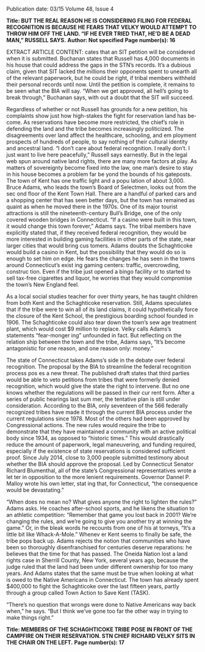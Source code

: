 Publication date: 03/15
Volume 48, Issue 4

**Title: BUT THE REAL REASON HE IS CONSIDERING FILING FOR FEDERAL RECOGNITION IS BECAUSE HE FEARS THAT VELKY WOULD ATTEMPT TO THROW HIM OFF THE LAND. “IF HE EVER TRIED THAT, HE’D BE A DEAD MAN,” RUSSELL SAYS.**
**Author: Not specified**
**Page number(s): 16**

EXTRACT ARTICLE CONTENT:
cates that an SIT petition will be considered when it 
is submitted.
Buchanan states that Russell has 4,000 documents 
in his house that could address the gaps in the STN’s 
records. It’s a dubious claim, given that SIT lacked the 
millions their opponents spent to unearth all of the 
relevant paperwork, but he could be right, if tribal 
members withheld their personal records until now. 
Until the petition is complete, it remains to be seen 
what the BIA will say. “When we get approved, all 
hell’s going to break through,” Buchanan says, with­
out a doubt that the SIT will succeed. 


Regardless of whether or not Russell has grounds 
for a new petition, his complaints show just how 
high-stakes the fight for reservation land has be­
come. As reservations have become more restricted, 
the chief’s role in defending the land and the tribe 
becomes increasingly politicized. The disagreements 
over land affect the healthcare, schooling, and em­
ployment prospects of hundreds of people, to say 
nothing of their cultural identity and ancestral land.
“I don’t care about federal recognition. I really 
don’t. I just want to live here peacefully,” Russell says 
earnestly. But in the legal web spun around native land 
rights, there are many more factors at play. As matters 
of sovereignty become fixed into the law, one man’s 
desire to stay in his house becomes a problem far be­
yond the bounds of his gateposts.
The town of Kent has one traffic light and a popu­
lation of about 3,000. Bruce Adams, who leads the 
town’s Board of Selectmen, looks out from the sec­
ond floor of the Kent Town Hall. There are a handful 
of parked cars and a shopping center that has seen 
better days, but the town has remained as quaint as 
when he moved there in the 1970s. One of its major 
tourist attractions is still the nineteenth-century Bull’s 
Bridge, one of the only covered wooden bridges in 
Connecticut. “If a casino were built in this town, it 
would change this town forever,” Adams says.
The tribal members have explicitly stated that, if 
they received federal recognition, they would be more 
interested in building gaming facilities in other parts 
of the state, near larger cities that would bring cus­
tomers. Adams doubts the Schaghticoke would build a 
casino in Kent, but the possibility that they would do 
so is enough to set him on edge. He fears the changes 
he has seen in the towns around Connecticut’s exist­
ing gaming centers: traffic, overcrowding, construc­
tion. Even if the tribe just opened a bingo facility 
or to started to sell tax-free cigarettes and liquor, he 
worries that they would compromise the town’s New 
England feel. 


As a local social studies teacher for over thirty 
years, he has taught children from both Kent and the 
Schaghticoke reservation. Still, Adams speculates that 
if the tribe were to win all of its land claims, it could 
hypothetically force the closure of the Kent School, 
the prestigious boarding school founded in 1906. The 
Schaghticoke could also tear down the town’s sew­
age treatment plant, which would cost $9 million to 
replace. Velky calls Adams’s statements “fear-monger­
ing” unfounded in fact. But reflecting on the relation­
ship between the town and the tribe, Adams says, “It’s 
become antagonistic for one reason, and one reason 
only: money.” 


The state of Connecticut takes Adams’s side in the 
debate over federal recognition. The proposal by the 
BIA to streamline the federal recognition process pos­
es a new threat. The published draft states that third 
parties would be able to veto petitions from tribes 
that were formerly denied recognition, which would 
give the state the right to intervene. But no one knows 
whether the regulations will be passed in their cur­
rent form. After a series of public hearings last sum­
mer, the tentative plan is still under consideration. 
According to the BIA, only seventeen of the 566 
federally recognized tribes have made it through the 
current BIA process under the current regulations 
since 1978. Most of the others had been approved by 
Congressional actions. The new rules would require 
the tribe to demonstrate that they have maintained a 
community with an active political body since 1934, 
as opposed to “historic times.” This would drastically 
reduce the amount of paperwork, legal maneuvering, 
and funding required, especially if the existence of 
state reservations is considered sufficient proof. Since 
July 2014, close to 3,000 people submitted testimony 
about whether the BIA should approve the proposal. 
Led by Connecticut Senator Richard Blumenthal, all of 
the state’s Congressional representatives wrote a let­
ter in opposition to the more lenient requirements. 
Governor Dannel P. Malloy wrote his own letter, stat­
ing that, for Connecticut, “the consequence would 
be devastating.” 


“When does no mean no? What gives anyone the 
right to lighten the rules?” Adams asks. He coaches 
after-school sports, and he likens the situation to an 
athletic competition: “Remember that game you lost 
back in 2001? We’re changing the rules, and we’re 
going to give you another try at winning the game.” 
Or, in the bleak words he recounts from one of his at­
torneys, “It’s a little bit like Whack-A-Mole.” Whenev­
er Kent seems to finally be safe, the tribe pops back up. 
Adams rejects the notion that communities who 
have been so thoroughly disenfranchised for centuries 
deserve reparations: he believes that the time for that 
has passed. The Oneida Nation lost a land rights case in 
Sherrill County, New York, several years ago, because 
the judge ruled that the land had been under different 
ownership for too many years. And Adams states that 
the same must be true when looking at what is owed 
to the Native Americans in Connecticut. The town has 
already spent $400,000 to fight the Schaghticoke over 
the last fifteen years, partly through a group called 
Town Action to Save Kent (TASK). 


“There’s no question that wrongs were done to 
Native Americans way back when,” he says. “But I 
think we’ve gone too far the other way in trying to 
make things right.” 


**Title: MEMBERS OF THE SCHAGHTICOKE TRIBE POSE IN FRONT OF THE CAMPFIRE ON THEIR RESERVATION. STN CHIEF RICHARD VELKY SITS IN THE CHAIR ON THE LEFT.**
**Page number(s): 17**